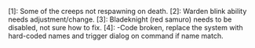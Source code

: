 [1]: Some of the creeps not respawning on death.
[2]: Warden blink ability needs adjustment/change.
[3]: Bladeknight (red samuro) needs to be disabled, not sure how to fix.
[4]: -Code broken, replace the system with hard-coded names and trigger dialog on command if name match.